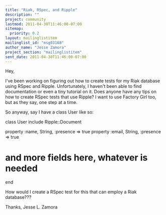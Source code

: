 ```yaml
---
title: "Riak, RSpec, and Ripple"
description: ""
project: community
lastmod: 2011-04-30T11:46:00-07:00
sitemap:
  priority: 0.2
layout: mailinglistitem
mailinglist_id: "msg03168"
author_name: "Jesse Zamora"
project_section: "mailinglistitem"
sent_date: 2011-04-30T11:46:00-07:00
---
```



Hey,

I've been working on figuring out how to create tests for my Riak database
using RSpec and Ripple. Unfortunately, I haven't been able to find
documentation or even a tiny tutorial on it. Does anyone have any tips on
how to create RSpec tests that use Ripple? I want to use Factory Girl too,
but as they say, one step at a time.

So anyway, say I have a class User like so:

class User
 include Ripple::Document

 property :name, String, :presence =&gt; true
 property :email, String, :presence =&gt; true
 # and more fields here, whatever is needed
end

How would I create a RSpec test for this that can employ a Riak database???

Thanks,
Jesse L. Zamora
